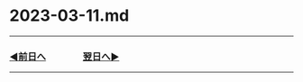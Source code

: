 # 2023-03-11.md

---

### [◀️前日へ](https://github.com/yuasys/chatty-journal/blob/main/2023/03/2023-03-10.md)&emsp;&emsp;&emsp;&emsp;[翌日へ▶️](https://github.com/yuasys/chatty-journal/blob/main/2023/03/2023-03-12.md)

---
